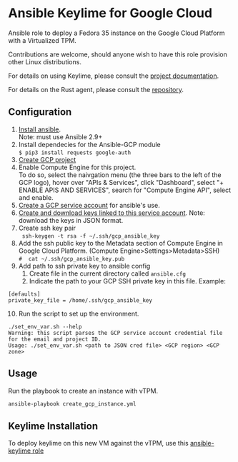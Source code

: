 # Ansible Keylime for Google Cloud
Ansible role to deploy a Fedora 35 instance on the Google Cloud Platform with a Virtualized TPM.

Contributions are welcome, should anyone wish to have this role provision other Linux distributions.

For details on using Keylime, please consult the
[project documentation](https://keylime-docs.readthedocs.io/en/latest/).

For details on the Rust agent, please consult the [repository](https://github.com/keylime/rust-keylime).

## Configuration
1. [Install ansible](https://docs.ansible.com/ansible/latest/installation_guide/intro_installation.html). \
Note: must use Ansible 2.9+
2. Install dependecies for the Ansible-GCP module \
`$ pip3 install requests google-auth`
3. [Create GCP project](https://cloud.google.com/resource-manager/docs/creating-managing-projects)
4. Enable Compute Engine for this project. \
To do so, select the naivgation menu (the three bars to the left of the GCP logo), hover over "APIs & Services", click "Dashboard", select "+ ENABLE APIS AND SERVICES", search for "Compute Engine API", select and enable. 
5. [Create a GCP service account](https://developers.google.com/identity/protocols/oauth2/service-account#creatinganaccount) for ansible's use. 
6. [Create and download keys linked to this service account](https://support.google.com/cloud/answer/6158849?hl=en&ref_topic=6262490#serviceaccounts&zippy=%2Cservice-accounts). Note: download the keys in JSON format.
7. Create ssh key pair \
` ssh-keygen -t rsa -f ~/.ssh/gcp_ansible_key` 
8. Add the ssh public key to the Metadata section of Compute Engine in Google Cloud Platform. (Compute Engine>Settings>Metadata>SSH) \
`#  cat ~/.ssh/gcp_ansible_key.pub`
9. Add path to ssh private key to ansible config 
   1. Create file in the current directory called `ansible.cfg` 
   2. Indicate the path to your GCP SSH private key in this file. Example:
```
[defaults] 
private_key_file = /home/.ssh/gcp_ansible_key
```
10. Run the script to set up the environment. 
```
./set_env_var.sh --help
Warning: this script parses the GCP service account credential file for the email and project ID.
Usage: ./set_env_var.sh <path to JSON cred file> <GCP region> <GCP zone>
```
## Usage
Run the playbook to create an instance with vTPM. 

```bash
ansible-playbook create_gcp_instance.yml
```
## Keylime Installation 
To deploy keylime on this new VM against the vTPM, use this [ansible-keylime role](https://github.com/keylime/ansible-keylime)
